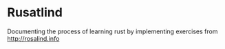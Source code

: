 # Rusatlind
Documenting the process of learning rust by implementing exercises from http://rosalind.info
